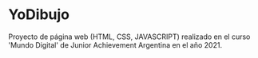 # YoDibujo
Proyecto de página web (HTML, CSS, JAVASCRIPT) realizado en el curso 'Mundo Digital' de Junior Achievement Argentina en el año 2021.
